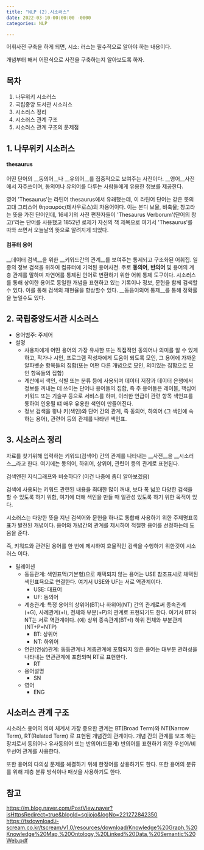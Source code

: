 ```yaml
---
title: "NLP (2).시소러스"
date: 2022-03-10-00:00:00 -0000
categories: NLP

---
```


어휘사전 구축을 하게 되면, 시소: 러스는 필수적으로 알아야 하는 내용이다.

개념부터 해서 어떤식으로 사전을 구축하는지 알아보도록 하자.

## 목차
1. 나무위키 시소러스
2. 국립중앙 도서관 시소러스
3. 시소러스 정리
4. 시소러스 관계 구조
5. 시소러스 관계 구조의 문제점



## 1. 나무위키 시소러스

#### thesaurus
어떤 단어의 __동의어__나 __유의어__를 집중적으로 보여주는 사전이다. __영어__사전에서 자주쓰이며, 동의어나 유의어를 다루는 사람들에게 유용한 정보를 제공한다.

영어 'Thesaurus'는 라틴어 thesaurus에서 유래했는데, 이 라틴어 단어는 같은 뜻의 고대 그리스어 θησαυρός(테사우로스)의 차용어이다.
이는 본디 보물, 비축물; 창고라는 뜻을 가진 단어인데, 16세기의 사전 편찬자들이 'Thesaurus Verborum'(단어의 창고)'라는 단어를 사용했고 1852년 로제가 자신의 책 제목으로 여기서 'Thesaurus'를 따와 쓰면서 오늘날의 뜻으로 알려지게 되었다.

#### 컴퓨터 용어
__데이터 검색__을 위한 __키워드간의 관계__를 보여주는 통제되고 구조화된 어휘집. 일종의 정보 검색을 위하여 컴퓨터에 기억된 용어사전. 
주로 __동의어__, __반의어__ 및 용어의 계층 관계를 말하며 자연어를 통제된 언어로 변환하기 위한 어휘 통제 도구이다.
시소러스를 통해 상이한 용어로 동일한 개념을 표현하고 있는 기록이나 정보, 문헌을 함께 검색할 수 있다. 이를 통해 검색의 재현율을 향상할수 있다.
__동음이의어 통제__를 통해 정확률을 높일수도 있다.


## 2. 국립중앙도서관 시소러스 
- 용어범주: 주제어
- 설명
    - 사용자에게 어떤 용어의 가장 유사한 또는 직접적인 동의어나 의미를 알 수 있게 하고, 작가나 시인, 프로그램 작성자에게 도움이 되도록 모인, 그 용어에 가까운 알파벳순 항목들의 집합(또는 어떤 다른 개념으로 모인, 의미있는 집합으로 모인 항목들의 집합)
    - 계산에서 색인, 식별 또는 분류 등에 사용되며 데이터 저장과 데이터 은행에서 정보를 꺼내는 데 쓰이는 단어나 용어들의 집합, 즉 주 용어들은 레이블, 핵심어 키워드 또는 기술부 등으로 서비스를 하며, 이러한 언급이 관련 항목 색인표를 통하여 인용될 떄 매우 유용한 색인이 만들어진다.
    - 정보 검색을 윟나 키(색인)와 단어 간의 관계, 즉 동의어, 하의어 (그 색인에 속하는 용어), 관련어 등의 관계를 나타낸 색인표.


## 3. 시소러스 정리
자료를 찾기위해 입력하는 키워드(검색어) 간의 관계를 나타내는 __사전__을 __시소러스__라고 한다. 여기에는 동의어, 하위어, 상위어, 관련어 등의 관계로 표현된다.

검색엔진 지식그래프와 비슷하다? (이건 나중에 좀더 알아보겠음)

검색에 사용되는 키워드 관련된 내용을 최대한 많이 꺼내, 보다 폭 넓꼬 다양한 검색을 할 수 있도록 하기 위함, 여기에 더해 색인을 만들 때 일관성 있도록 하기 위한 목적이 있다.

시소러스는 다양한 뜻을 지닌 검색어와 문헌을 하나로 통합해 사용하기 위한 주제명표목표가 발전된 개념이다. 용어와 개념간의 관계를 제시하여 적절한 용어를 선정하는데 도움을 준다.

즉, 키워드와 관련된 용어를 한 번에 제시하여 효율적인 검색을 수행하기 위한것이 시소러스 이다.

- 릴레이션
    - 동등관계: 색인표먹(기본형)으로 채택되지 않는 용어는 USE 참조표시로 채택된 색인표묙으로 연결한다. 여기서 USE와 UF는 서로 역관계이다.
        - USE: 대표어
        - UF: 동의어
    - 계층관계: 특정 용어의 상위어(BT)나 하위어(NT) 간의 관계로써 종속관계 (+G), 사례관계(+I), 전체와 부분(+P)의 관계로 표현되기도 한다.
                여기서 BT와 NT는 서로 역관계이다. (예) 상위 종속관계(BT+I) 하위 전체와 부분관계(NT+P=NTP)
        - BT: 상위어
        - NT: 하위어
    - 연관(연상)관계: 동등관계나 계층관계에 포함되지 않은 용어는 대부분 관려성을 나타내는 연관관계에 포함되며 RT로 표현한다.
        - RT
    - 용어설명
        - SN
    - 영어
        - ENG

## 시소러스 관계 구조

시소러스 용어의 의미 체계서 가장 중요한 관계는 BT(Broad Term)와 NT(Narrow Term), RT(Related Term) 로 표현된 개념간의 관계이다.
개념 간의 관계를 보조 하는 장치로서 동의어나 유사동의어 또는 반의어(드물게) 반의어를 표현하기 위한 우선어/비우선어 관계를 사용한다.

또한 용어의 다의성 문제를 해결하기 위해 한정어를 상용하기도 한다. 또한 용어의 분류를 위해 계층 분류 방식이나 패싯을 사용하기도 한다.

## 참고
https://m.blog.naver.com/PostView.naver?isHttpsRedirect=true&blogId=sgjjojo&logNo=221272842350
https://tsdownload.i-scream.co.kr/tscream/v1.0/resources/download/Knowledge%20Graph,%20Knowledge%20Map,%20Ontology,%20Linked%20Data,%20Semantic%20Web.pdf